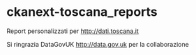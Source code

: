 ckanext-toscana_reports
=======================

Report personalizzati per http://dati.toscana.it

Si ringrazia DataGovUK http://data.gov.uk per la collaborazione
